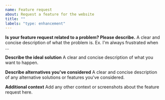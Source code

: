 ```yaml
---
name: Feature request
about: Request a feature for the website
title: ""
labels: "type: enhancement"
---
```


**Is your feature request related to a problem? Please describe.**
A clear and concise description of what the problem is. Ex. I'm always frustrated when ...

**Describe the ideal solution**
A clear and concise description of what you want to happen.

**Describe alternatives you've considered**
A clear and concise description of any alternative solutions or features you've considered.

**Additional context**
Add any other context or screenshots about the feature request here.
